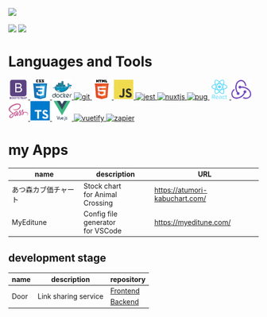 <!-- <img src="https://github-readme-stats.vercel.app/api?username=yasudanaoya&count_private=true&theme=vue-dark&hide_title=true&show_icons=true" alt="github stats for yasudanaoya">
 -->
[![](https://raw.githubusercontent.com/yasudanaoya/yasudanaoya/master/profile-summary-card-output/monokai/0-profile-details.svg)](https://github.com/vn7n24fzkq/github-profile-summary-cards)
<!-- [![](https://raw.githubusercontent.com/yasudanaoya/yasudanaoya/master/profile-summary-card-output/monokai/1-repos-per-language.svg)](https://github.com/vn7n24fzkq/github-profile-summary-cards) -->
[![](https://raw.githubusercontent.com/yasudanaoya/yasudanaoya/master/profile-summary-card-output/monokai/2-most-commit-language.svg)](https://github.com/vn7n24fzkq/github-profile-summary-cards)
[![](https://raw.githubusercontent.com/yasudanaoya/yasudanaoya/master/profile-summary-card-output/monokai/3-stats.svg)](https://github.com/vn7n24fzkq/github-profile-summary-cards)
<!-- [![](https://raw.githubusercontent.com/yasudanaoya/yasudanaoya/master/profile-summary-card-output/monokai/4-productive-time.svg)](https://github.com/vn7n24fzkq/github-profile-summary-cards) -->

# Languages and Tools
<p align="left"> <a href="https://getbootstrap.com" target="_blank"> <img src="https://raw.githubusercontent.com/devicons/devicon/master/icons/bootstrap/bootstrap-plain-wordmark.svg" alt="bootstrap" width="40" height="40"/> </a> <a href="https://www.w3schools.com/css/" target="_blank"> <img src="https://raw.githubusercontent.com/devicons/devicon/master/icons/css3/css3-original-wordmark.svg" alt="css3" width="40" height="40"/> </a> <a href="https://www.docker.com/" target="_blank"> <img src="https://raw.githubusercontent.com/devicons/devicon/master/icons/docker/docker-original-wordmark.svg" alt="docker" width="40" height="40"/> </a> <a href="https://git-scm.com/" target="_blank"> <img src="https://www.vectorlogo.zone/logos/git-scm/git-scm-icon.svg" alt="git" width="40" height="40"/> </a> <a href="https://www.w3.org/html/" target="_blank"> <img src="https://raw.githubusercontent.com/devicons/devicon/master/icons/html5/html5-original-wordmark.svg" alt="html5" width="40" height="40"/> </a> <a href="https://developer.mozilla.org/en-US/docs/Web/JavaScript" target="_blank"> <img src="https://raw.githubusercontent.com/devicons/devicon/master/icons/javascript/javascript-original.svg" alt="javascript" width="40" height="40"/> </a> <a href="https://jestjs.io" target="_blank"> <img src="https://www.vectorlogo.zone/logos/jestjsio/jestjsio-icon.svg" alt="jest" width="40" height="40"/> </a> <a href="https://nuxtjs.org/" target="_blank"> <img src="https://www.vectorlogo.zone/logos/nuxtjs/nuxtjs-icon.svg" alt="nuxtjs" width="40" height="40"/> </a> <a href="https://pugjs.org" target="_blank"> <img src="https://cdn.worldvectorlogo.com/logos/pug.svg" alt="pug" width="40" height="40"/> </a> <a href="https://reactjs.org/" target="_blank"> <img src="https://raw.githubusercontent.com/devicons/devicon/master/icons/react/react-original-wordmark.svg" alt="react" width="40" height="40"/> </a> <a href="https://redux.js.org" target="_blank"> <img src="https://raw.githubusercontent.com/devicons/devicon/master/icons/redux/redux-original.svg" alt="redux" width="40" height="40"/> </a> <a href="https://sass-lang.com" target="_blank"> <img src="https://raw.githubusercontent.com/devicons/devicon/master/icons/sass/sass-original.svg" alt="sass" width="40" height="40"/> </a> <a href="https://www.typescriptlang.org/" target="_blank"> <img src="https://raw.githubusercontent.com/devicons/devicon/master/icons/typescript/typescript-original.svg" alt="typescript" width="40" height="40"/> </a> <a href="https://vuejs.org/" target="_blank"> <img src="https://raw.githubusercontent.com/devicons/devicon/master/icons/vuejs/vuejs-original-wordmark.svg" alt="vuejs" width="40" height="40"/> </a> <a href="https://vuetifyjs.com/en/" target="_blank"> <img src="https://bestofjs.org/logos/vuetify.svg" alt="vuetify" width="40" height="40"/> </a> <a href="https://zapier.com" target="_blank"> <img src="https://www.vectorlogo.zone/logos/zapier/zapier-icon.svg" alt="zapier" width="40" height="40"/> </a> </p>


# my Apps

name|description|URL
---|---|---
あつ森カブ価チャート|Stock chart<br>for Animal Crossing|https://atumori-kabuchart.com/
MyEditune|Config file generator<br>for VSCode|https://myeditune.com/

## development stage

<table>
  <thead>
    <tr>
      <th>name</th>
      <th>description</th>
      <th>repository</th>
    </tr>
  </thead>
  <tbody>
    <tr>
      <td rowspan="2">Door</td>
      <td rowspan="2">Link sharing service</td>
      <td><a href="https://github.com/yasudanaoya/door">Frontend</a></td>
    </tr>
    <tr>
      <td><a href="https://github.com/yasudanaoya/door-server">Backend</td>
    </tr>
  </tbody>
</table>


<!-- Picky About|Portfolio|https://picky-about.com/ -->
